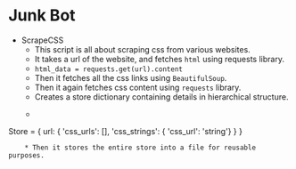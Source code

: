 # Junk Bot

* ScrapeCSS 
	* This script is all about scraping css from various websites.
	* It takes a url of the website, and fetches `html` using requests library. 
	* ```html_data = requests.get(url).content```
	* Then it fetches all the css links using `BeautifulSoup`.
	* Then it again fetches css content using `requests` library.
	* Creates a store dictionary containing details in hierarchical structure.
	* ```python
Store = {
    url: {
        'css_urls': [],
        'css_strings': { 'css_url': 'string'}
    }
}
```
	* Then it stores the entire store into a file for reusable purposes.
